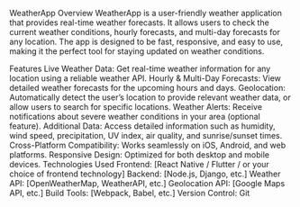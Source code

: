 WeatherApp
Overview
WeatherApp is a user-friendly weather application that provides real-time weather forecasts. It allows users to check the current weather conditions, hourly forecasts, and multi-day forecasts for any location. The app is designed to be fast, responsive, and easy to use, making it the perfect tool for staying updated on weather conditions.

Features
Live Weather Data: Get real-time weather information for any location using a reliable weather API.
Hourly & Multi-Day Forecasts: View detailed weather forecasts for the upcoming hours and days.
Geolocation: Automatically detect the user’s location to provide relevant weather data, or allow users to search for specific locations.
Weather Alerts: Receive notifications about severe weather conditions in your area (optional feature).
Additional Data: Access detailed information such as humidity, wind speed, precipitation, UV index, air quality, and sunrise/sunset times.
Cross-Platform Compatibility: Works seamlessly on iOS, Android, and web platforms.
Responsive Design: Optimized for both desktop and mobile devices.
Technologies Used
Frontend: [React Native / Flutter / or your choice of frontend technology]
Backend: [Node.js, Django, etc.]
Weather API: [OpenWeatherMap, WeatherAPI, etc.]
Geolocation API: [Google Maps API, etc.]
Build Tools: [Webpack, Babel, etc.]
Version Control: Git
